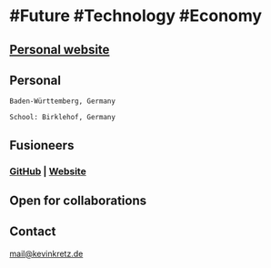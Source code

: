 # #Future #Technology #Economy 

## [Personal website](https://www.thekevinkretz.com)

<!--
## [hireKevinKretz.com](https://www.hirekevinkretz.com)
--->

## Personal
```Baden-Württemberg, Germany```

```School: Birklehof, Germany```


## Fusioneers

### [GitHub](https://github.com/Fusioneers) | [Website](https://www.fusioneers.space)

## Open for collaborations

## Contact
<mail@kevinkretz.de>

<!--
## @theKevinKretz
Twitter

Stack Overflow
-->